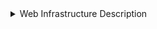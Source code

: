 <details>
<summary>Web Infrastructure Description</summary>

```diff
   User's                  Internet                    Server
  Computer                                             8.8.8.8
     │                         │                          ▼
     │ Request: www.foobar.com│
     │───────────────────────>│                          ┌──────────────┐
     │                         │                          │ Web Server   │
     │                         │                          │  (Nginx)     │
     │                         │                          └──────────────┘
     │                         │                                   │
     │                         │         Request: Dynamic Content │
     │                         │───────────────────────────────>│
     │                         │                                   ▼
     │                         │                          ┌──────────────┐
     │                         │                          │ Application  │
     │                         │                          │  Server      │
     │                         │                          └──────────────┘
     │                         │                                   │
     │                         │         Request: Database Query │
     │                         │───────────────────────────────>│
     │                         │                                   ▼
     │                         │                          ┌──────────────┐
     │                         │                          │ Database     │
     │                         │                          │  (MySQL)     │
     │                         │                          └──────────────┘
     │                         │                                   │
     │            Response: Web Pages and Content               │
     │<─────────────────────────────────────────────────────────│
     │                         │

```
   
# 0x09. Web Infrastructure Design

## Concepts

For this project, we expect you to look at these concepts:

- DNS

- Monitoring

- Web Server

- Network basics

- Load balancer

- Server

## Resources

Read or watch:

- [Network basics concept page](https://searchnetworking.techtarget.com/definition/network-basics)

- [Server concept page](https://www.webopedia.com/TERM/S/server.html)

- [Web server concept page](https://en.wikipedia.org/wiki/Web_server)

- [DNS concept page](https://www.webopedia.com/TERM/D/DNS_server.html)

- [Load balancer concept page](https://www.cloudflare.com/learning/dns/what-is-a-load-balancer/)

- [Monitoring concept page](https://en.wikipedia.org/wiki/Monitoring_(technical))

- [What is a database](https://www.youtube.com/watch?v=7S_tz1z_5bA)

- [What’s the difference between a web server and an app server?](https://www.youtube.com/watch?v=mSfkdCHFm1M)

- [DNS record types](https://www.cloudflare.com/learning/dns/dns-record-types/)

- [Single point of failure](https://en.wikipedia.org/wiki/Single_point_of_failure)

- [How to avoid downtime when deploying new code](https://www.youtube.com/watch?v=h_yzV8uGKms)

- [High availability cluster (active-active/active-passive)](https://www.cloudflare.com/learning/ddos/glossary/high-availability-cluster/)

- [What is HTTPS](https://www.youtube.com/watch?v=iH0JZFB2T3U)

- [What is a firewall](https://www.youtube.com/watch?v=GcFJjpMFJvI)

## Learning Objectives

At the end of this project, you are expected to be able to explain to anyone, without the help of Google:

- General

- You must be able to draw a diagram covering the web stack you built with the sysadmin/devops track projects

- You must be able to explain what each component is doing

- You must be able to explain system redundancy

- Know all the mentioned acronyms: LAMP, SPOF, QPS

## Copyright - Plagiarism

You are tasked to come up with solutions for the tasks below yourself to meet with the above learning objectives.

You will not be able to meet the objectives of this or any following project by copying and pasting someone else’s work.

You are not allowed to publish any content of this project.

Any form of plagiarism is strictly forbidden and will result in removal from the program.

